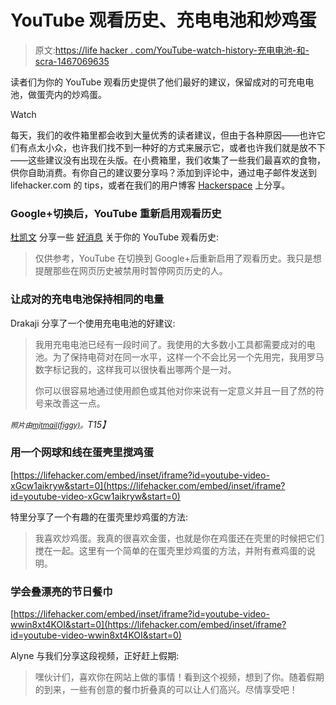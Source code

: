 # YouTube 观看历史、充电电池和炒鸡蛋

> 原文:[https://life hacker . com/YouTube-watch-history-充电电池-和-scra-1467069635](https://lifehacker.com/youtube-watch-history-rechargeable-batteries-and-scra-1467069635)

读者们为你的 YouTube 观看历史提供了他们最好的建议，保留成对的可充电电池，做蛋壳内的炒鸡蛋。

Watch

每天，我们的收件箱里都会收到大量优秀的读者建议，但由于各种原因——也许它们有点太小众，也许我们找不到一种好的方式来展示它，或者也许我们就是放不下——这些建议没有出现在头版。在小费箱里，我们收集了一些我们最喜欢的食物，供你自助消费。有你自己的建议要分享吗？添加到评论中，通过电子邮件发送到 lifehacker.com 的 tips，或者在我们的用户博客 [Hackerspace](http://hackerspace.lifehacker.com) 上分享。

### Google+切换后，YouTube 重新启用观看历史

[杜凯文](https://twitter.com/ksurl) 分享一些 [好消息](https://twitter.com/ksurl/status/401109381137571840) 关于你的 YouTube 观看历史:

> 仅供参考，YouTube 在切换到 Google+后重新启用了观看历史。我只是想提醒那些在网页历史被禁用时暂停网页历史的人。

### 让成对的充电电池保持相同的电量

Drakaji 分享了一个使用充电电池的好建议:

> 我用充电电池已经有一段时间了。我使用的大多数小工具都需要成对的电池。为了保持电荷对在同一水平，这样一个不会比另一个先用完，我用罗马数字标记我的，这样我可以很快看出哪两个是一对。
> 
> 你可以很容易地通过使用颜色或其他对你来说有一定意义并且一目了然的符号来改善这一点。

*<small>照片由</small>*[*<small>mjtmail(figgy)</small>*](https://secure.flickr.com/photos/mjtmail/)*<small>。</small>T15】*

### 用一个网球和线在蛋壳里搅鸡蛋

 [https://lifehacker.com/embed/inset/iframe?id=youtube-video-xGcw1aikryw&start=0](https://lifehacker.com/embed/inset/iframe?id=youtube-video-xGcw1aikryw&start=0) 

特里分享了一个有趣的在蛋壳里炒鸡蛋的方法:

> 我喜欢炒鸡蛋。我真的很喜欢金蛋，也就是你在鸡蛋还在壳里的时候把它们搅在一起。这里有一个简单的在蛋壳里炒鸡蛋的方法，并附有煮鸡蛋的说明。

### 学会叠漂亮的节日餐巾

 [https://lifehacker.com/embed/inset/iframe?id=youtube-video-wwin8xt4KOI&start=0](https://lifehacker.com/embed/inset/iframe?id=youtube-video-wwin8xt4KOI&start=0) 

Alyne 与我们分享这段视频，正好赶上假期:

> 嘿伙计们，喜欢你在网站上做的事情！看到这个视频，想到了你。随着假期的到来，一些有创意的餐巾折叠真的可以让人们高兴。尽情享受吧！